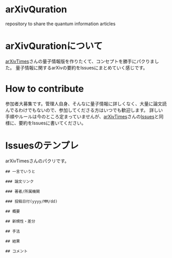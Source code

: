 # arXivQuration
repository to share the quantum information articles

# arXivQurationについて
[arXivTimes](https://github.com/arXivTimes/arXivTimes)さんの量子情報版を作りたくて、コンセプトを勝手にパクりました。
量子情報に関するarXivの要約をIssuesにまとめていく感じです。

# How to contribute
参加者大募集です。管理人自身、そんなに量子情報に詳しくなく、大量に論文読んでるわけでもないので、参加してくださる方はいつでも歓迎します。
詳しい手順やルールは今のところ定まっていませんが、[arXivTimes](https://github.com/arXivTimes/arXivTimes)さんの[Issues](https://github.com/arXivTimes/arXivTimes/issues)と同様に、要約をIssuesに書いてください。

# Issuesのテンプレ
arXivTimesさんのパクリです。

```
## 一言でいうと

### 論文リンク

### 著者/所属機関

### 投稿日付(yyyy/MM/dd)

## 概要

## 新規性・差分

## 手法

## 結果

## コメント

```
